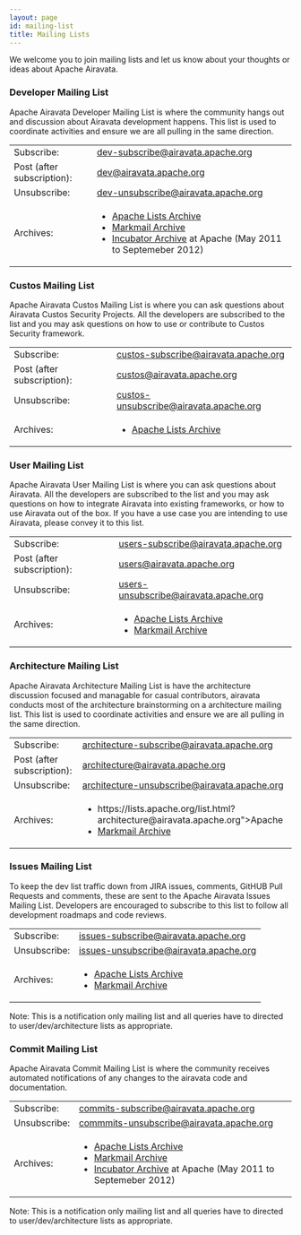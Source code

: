 ```yaml
---
layout: page
id: mailing-list
title: Mailing Lists
---
```


<p>We welcome you to join mailing lists and let us know about your thoughts or ideas about Apache Airavata.</p>
<h3 id="developer-mailing-list">Developer Mailing List</h3>
<p>Apache Airavata Developer Mailing List is where the community hangs out and discussion about Airavata development happens. This list is used to coordinate activities and ensure we are all pulling in the same direction.</p>
<table class="bordered">
	<tr>
		<td>Subscribe: </td>
		<td><a href="mailto:dev-subscribe@airavata.apache.org">dev-subscribe@airavata.apache.org</a></td>
	</tr>
	<tr>
		<td>Post (after subscription): </td>
		<td><a href="mailto:dev@airavata.apache.org">dev@airavata.apache.org</a></td>
	</tr>
	<tr>
		<td>Unsubscribe:</td>
		<td><a href="mailto:dev-unsubscribe@airavata.apache.org">dev-unsubscribe@airavata.apache.org</a></td>
	</tr>
	<tr>
		<td>Archives:</td>
		<td>
			<ul>
				<li><a href="https://lists.apache.org/list.html?dev@airavata.apache.org">Apache Lists Archive</a></li>
				<li><a href="http://markmail.org/search/+list:org.apache.incubator.airavata-dev">Markmail Archive</a></li>
				<li><a href="http://mail-archives.apache.org/mod_mbox/incubator-airavata-dev/">Incubator Archive</a> at Apache (May 2011 to Septemeber 2012)</li>
			</ul>
		</td>
	</tr>
</table>
<h3 id="user-mailing-list">Custos Mailing List</h3>
<p>Apache Airavata Custos Mailing List is where you can ask questions about Airavata Custos Security Projects. All the developers are subscribed to the list and you may ask questions on how to use or contribute to Custos Security framework.</p>
<table class="bordered">
	<tr>
		<td>Subscribe:</td>
		<td><a href="mailto:custos-subscribe@airavata.apache.org">custos-subscribe@airavata.apache.org</a></td>
	</tr>
	<tr>
		<td>Post (after subscription):</td><td> <a href="mailto:custos@airavata.apache.org">custos@airavata.apache.org</a></td>
	</tr>
	<tr>
		<td>Unsubscribe:</td>
		<td> <a href="mailto:custos-unsubscribe@airavata.apache.org">custos-unsubscribe@airavata.apache.org</a></td>
	</tr>
	<tr>
		<td>Archives:</td>
		<td>
			<ul>
				<li><a href="https://lists.apache.org/list.html?custos@airavata.apache.org">Apache Lists Archive</a></li>
			</ul>
		</td>
	</tr>
</table>
<h3 id="user-mailing-list">User Mailing List</h3>
<p>Apache Airavata User Mailing List is where you can ask questions about Airavata. All the developers are subscribed to the list and you may ask questions on how to integrate Airavata into existing frameworks, or how to use Airavata out of the box. If you have a use case you are intending to use Airavata, please convey it to this list.</p>
<table class="bordered">
	<tr>
		<td>Subscribe:</td>
		<td><a href="mailto:users-subscribe@airavata.apache.org">users-subscribe@airavata.apache.org</a></td>
	</tr>
	<tr>
		<td>Post (after subscription):</td><td> <a href="mailto:users@airavata.apache.org">users@airavata.apache.org</a></td>
	</tr>
	<tr>
		<td>Unsubscribe:</td>
		<td> <a href="mailto:users-unsubscribe@airavata.apache.org">users-unsubscribe@airavata.apache.org</a></td>
	</tr>
	<tr>
		<td>Archives:</td>
		<td>
			<ul>
				<li><a href="https://lists.apache.org/list.html?users@airavata.apache.org">Apache Lists Archive</a></li>
				<li><a href="http://markmail.org/search/+list:org.apache.airavata.users">Markmail Archive</a></li>
			</ul>
		</td>
	</tr>
</table>
<h3 id="architecture-mailing-list">Architecture Mailing List</h3>
<p>Apache Airavata Architecture Mailing List is have the architecture discussion focused and managable for casual contributors, airavata conducts most of the architecture brainstorming on a architecture mailing list. This list is used to coordinate activities and ensure we are all pulling in the same direction.</p>
<table class="bordered">
	<tr>
		<td>Subscribe: </td>
		<td><a href="mailto:architecture-subscribe@airavata.apache.org">architecture-subscribe@airavata.apache.org</a></td>
	</tr>
	<tr>
		<td>Post (after subscription):</td>
		<td> <a href="mailto:architecture@airavata.apache.org">architecture@airavata.apache.org</a></td>
	</tr>
	<tr>
		<td>Unsubscribe: </td>
		<td><a href="mailto:architecture-unsubscribe@airavata.apache.org">architecture-unsubscribe@airavata.apache.org</a></td>
	</tr>
	<tr>
		<td>Archives:</td>
		<td>
		<ul>
			<li>https://lists.apache.org/list.html?architecture@airavata.apache.org">Apache</a></li>
			<li><a href="http://markmail.org/search/+list:org.apache.airavata.architecture">Markmail Archive</a></li>
		</ul>
		</td>
	</tr>
</table>

<h3 id="issues-mailing-list">Issues Mailing List</h3>
<p>To keep the dev list traffic down from JIRA issues, comments, GitHUB Pull Requests and comments, these are sent to the Apache Airavata Issues Mailing List. Developers are encouraged to subscribe to this list to follow all development roadmaps and code reviews. </p>
<table class="bordered">
	<tr>
		<td>Subscribe: </td>
		<td><a href="mailto:issues-subscribe@airavata.apache.org">issues-subscribe@airavata.apache.org</a></td>
	</tr>
	<tr>
		<td>Unsubscribe: </td>
		<td><a href="mailto:issues-unsubscribe@airavata.apache.org">issues-unsubscribe@airavata.apache.org</a></td>
	</tr>
	<tr>
		<td>Archives:</td>
		<td>
			<ul>
				<li><a href="https://lists.apache.org/list.html?issues@airavata.apache.org">Apache Lists Archive</a></li>
				<li><a href="http://markmail.org/search/+list:org.apache.airavata.issues">Markmail Archive</a></li>
			</ul>
		</td>
	</tr>
</table>
<p>Note: This is a notification only mailing list and all queries have to directed to user/dev/architecture lists as appropriate. </p>
<h3 id="commit-mailing-list">Commit Mailing List</h3>
<p>Apache Airavata Commit Mailing List is where the community receives automated notifications of any changes to the airavata code and documentation.</p>
<table class="bordered">
	<tr>
		<td>Subscribe:</td>
		<td> <a href="mailto:commits-subscribe@airavata.apache.org">commits-subscribe@airavata.apache.org</a></td>
	</tr>
	<tr>
		<td>Unsubscribe:</td>
		<td> <a href="mailto:commits-unsubscribe@airavata.apache.org">commmits-unsubscribe@airavata.apache.org</a></td>
	</tr>
	<tr>
		<td>Archives:</td>
		<td>
			<ul>
				<li><a href="https://lists.apache.org/list.html?commits@airavata.apache.org">Apache Lists Archive</a></li>
				<li><a href="http://markmail.org/search/+list:org.apache.incubator.airavata-commits">Markmail Archive</a></li>
				<li><a href="http://mail-archives.apache.org/mod_mbox/incubator-airavata-commits">Incubator Archive</a> at Apache (May 2011 to Septemeber 2012)</li>
			</ul>
		</td>
	</tr>
</table>
<p>Note: This is a notification only mailing list and all queries have to directed to user/dev/architecture lists as appropriate. </p>